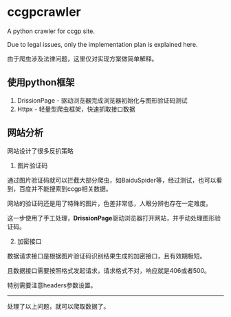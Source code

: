 # ccgpcrawler
A python crawler for ccgp site.

Due to legal issues, only the implementation plan is explained here.

由于爬虫涉及法律问题，这里仅对实现方案做简单解释。

## 使用python框架
1. DrissionPage - 驱动浏览器完成浏览器初始化与图形验证码测试
2. Httpx - 轻量型爬虫框架，快速抓取接口数据

## 网站分析

网站设计了很多反扒策略

1. 图片验证码

通过图片验证码就可以拦截大部分爬虫，如BaiduSpider等，经过测试，也可以看到，百度并不能搜索到ccgp相关数据。

网站的验证码还是用了特殊的图片，色差非常低，人眼分辨也存在一定难度。

这一步使用了手工处理，**DrissionPage**驱动浏览器打开网站，并手动处理图形验证码。

2. 加密接口

数据请求接口是根据图片验证码识别结果生成的加密接口，且有效期极短。

且数据接口需要按照格式发起请求，请求格式不对，响应就是406或者500。

特别需要注意headers参数设置。

---

处理了以上问题，就可以爬取数据了。
